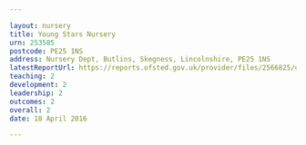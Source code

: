 ```yaml
---

layout: nursery
title: Young Stars Nursery
urn: 253585
postcode: PE25 1NS
address: Nursery Dept, Butlins, Skegness, Lincolnshire, PE25 1NS
latestReportUrl: https://reports.ofsted.gov.uk/provider/files/2566825/urn/253585.pdf
teaching: 2
development: 2
leadership: 2
outcomes: 2
overall: 2
date: 18 April 2016

---
```


